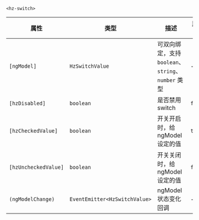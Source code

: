 
`<hz-switch>`

| 属性 | 类型 | 描述 | 默认值 |
| --- | --- | --- | --- |
| `[ngModel]` | `HzSwitchValue`| 可双向绑定，支持 `boolean`、`string`、`number` 类型| - |
| `[hzDisabled]` | `boolean`|是否禁用 switch| `false` |
| `[hzCheckedValue]` | `boolean`|开关开启时，给 ngModel 设定的值| `true` |
| `[hzUncheckedValue]` | `boolean`|开关关闭时，给 ngModel 设定的值| `false` |
| `(ngModelChange)` | `EventEmitter<HzSwitchValue>` | ngModel 状态变化回调 | - |
